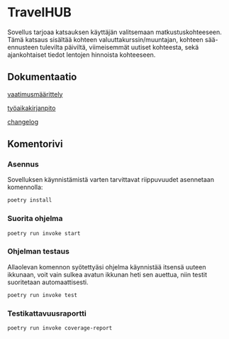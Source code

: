 # TravelHUB
Sovellus tarjoaa katsauksen käyttäjän valitsemaan matkustuskohteeseen. Tämä katsaus sisältää kohteen valuuttakurssin/muuntajan, kohteen sää-ennusteen tulevilta päiviltä, viimeisemmät uutiset kohteesta, sekä ajankohtaiset tiedot lentojen hinnoista kohteeseen.

## Dokumentaatio

[vaatimusmäärittely](https://github.com/kodtld/ot-harjoitustyo/blob/master/dokumentaatio/vaatimusmaarittely.md)

[työaikakirjanpito](https://github.com/kodtld/ot-harjoitustyo/blob/master/dokumentaatio/tyoaikakirjanpito.md)

[changelog](https://github.com/kodtld/ot-harjoitustyo/blob/master/dokumentaatio/changelog.md)

## Komentorivi

### Asennus

 Sovelluksen käynnistämistä varten tarvittavat riippuvuudet asennetaan komennolla:

```bash
poetry install
```

### Suorita ohjelma

```bash
poetry run invoke start
```
### Ohjelman testaus

Allaolevan komennon syötettyäsi ohjelma käynnistää itsensä uuteen ikkunaan, voit vain sulkea avatun ikkunan heti sen auettua, niin testit suoritetaan automaattisesti.

```bash
poetry run invoke test
```
### Testikattavuusraportti

```bash
poetry run invoke coverage-report
```
